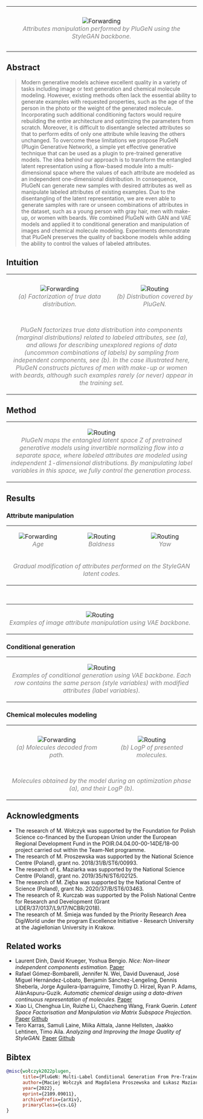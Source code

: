 
<table><tr>
<td> 
  <p align="center" style="padding: 10px">
    <img alt="Forwarding" src="assets/img/attributes_change.png">
    <br>
    <em style="color: grey">Attributes manipulation performed by PluGeN using the StyleGAN backbone.</em>
  </p> 
</td>
</tr></table>

## Abstract 

> Modern generative models achieve excellent quality in a variety of tasks including image or text generation and chemical molecule modeling. However, existing methods often lack the essential ability to generate examples with requested properties, such as the age of the person in the photo or the weight of the generated molecule. Incorporating such additional conditioning factors would require rebuilding the entire architecture and optimizing the parameters from scratch. Moreover, it is difficult to disentangle selected attributes so that to perform edits of only one attribute while leaving the others unchanged. To overcome these limitations we propose PluGeN (Plugin Generative Network), a simple yet effective generative technique that can be used as a plugin to pre-trained generative models. The idea behind our approach is to transform the entangled latent representation using a flow-based module into a multi-dimensional space where the values of each attribute are modeled as an independent one-dimensional distribution. In consequence, PluGeN can generate new samples with desired attributes as well as manipulate labeled attributes of existing examples. Due to the disentangling of the latent representation, we are even able to generate samples with rare or unseen combinations of attributes in the dataset, such as a young person with gray hair, men with make-up, or women with beards. We combined PluGeN with GAN and VAE models and applied it to conditional generation and manipulation of images and chemical molecule modeling. Experiments demonstrate that PluGeN preserves the quality of backbone models while adding the ability to control the values of labeled attributes.

## Intuition

<table>
<tr>
<td> 
  <p align="center" style="padding: 10px">
    <img alt="Forwarding" src="assets/img/PluGEN_2D_9_mod3.png">
    <br>
    <em style="color: grey">(a) Factorization of true data distribution.</em>
  </p> 
</td>
<td> 
  <p align="center">
    <img alt="Routing" src="assets/img/PluGEN_2D_8_mod3.png">
    <br>
    <em style="color: grey">(b) Distribution covered by PluGeN.</em>
  </p> 
</td>
</tr>
<tr>  
    <td colspan="2">
    <p align="center">
        <em style="color: grey">PluGeN factorizes true data distribution into components (marginal distributions) related to labeled attributes, see (a), and allows for describing unexplored regions of data (uncommon combinations of labels) by sampling from independent components, see (b). In the case illustrated here, PluGeN constructs pictures of men with make-up or women with beards, although such examples rarely (or never) appear in the training set.</em>
    </p>
    </td>
</tr>
</table>

## Method

<table><tr>
<td> 
  <p align="center">
    <img alt="Routing" src="assets/img/schemat5.png">
    <br>
    <em style="color: grey">PluGeN maps the entangled latent space Z of pretrained generative models using invertible normalizing flow into a separate space, where labeled attributes are modeled using independent 1-dimensional distributions. By manipulating label variables in this space, we fully control the generation process.</em>
  </p> 
</td>
</tr></table>

## Results

### Attribute manipulation 

<table>
<tr>
<td width="33%"> 
  <p align="center">
    <img alt="Forwarding" src="assets/img/age.gif">
    <br>
    <em style="color: grey">Age</em>
  </p> 
</td>
<td width="33%"> 
  <p align="center">
    <img alt="Routing" src="assets/img/baldness.gif">
    <br>
    <em style="color: grey">Baldness</em>
  </p> 
</td>
<td width="33%"> 
  <p align="center">
    <img alt="Routing" src="assets/img/rotate.gif">
    <br>
    <em style="color: grey">Yaw</em>
  </p> 
</td>
</tr>
<tr>  
    <td colspan="3">
    <p align="center">
        <em style="color: grey">Gradual modification of attributes performed on the StyleGAN latent codes. </em>
    </p>
    </td>
</tr>
</table>

<br>

<table><tr>
<td> 
  <p align="center">
    <img alt="Routing" src="assets/img/vae-plugen-manipulation.png">
    <br>
    <em style="color: grey"> Examples of image attribute manipulation using VAE backbone.</em>
  </p> 
</td>
</tr></table>

### Conditional generation

<table><tr>
<td> 
  <p align="center">
    <img alt="Routing" src="assets/img/generation_without_frame.png">
    <br>
    <em style="color: grey"> Examples of conditional generation using VAE backbone. Each row contains the same person (style variables) with modified attributes (label variables).</em>
  </p> 
</td>
</tr></table>

### Chemical molecules modeling

<table>
<tr>
<td> 
  <p align="center" style="padding: 10px">
    <img alt="Forwarding" src="assets/img/traverse_mols_v2.png">
    <br>
    <em style="color: grey">(a) Molecules decoded from path.</em>
  </p> 
</td>
<td> 
  <p align="center">
    <img alt="Routing" src="assets/img/traverse_logP_v2.png">
    <br>
    <em style="color: grey">(b) LogP of presented molecules.</em>
  </p> 
</td>
</tr>
<tr>  
    <td colspan="2">
    <p align="center">
        <em style="color: grey"> Molecules obtained by the model during an optimization phase (a), and their LogP (b).</em>
    </p>
    </td>
</tr>
</table>

## Acknowledgments

  * The research of M. Wołczyk was supported by the Foundation for Polish Science co-financed by the European Union under the European Regional Development Fund in the POIR.04.04.00-00-14DE/18-00 project carried out within the Team-Net programme.
  * The research of M. Proszewska was supported by the National Science Centre (Poland), grant no. 2018/31/B/ST6/00993.
  * The research of Ł. Maziarka was supported by the National Science Centre (Poland), grant no. 2019/35/N/ST6/02125. 
  * The research of M. Zięba was supported by the National Centre of Science (Poland), grant No. 2020/37/B/ST6/03463.
  * The research of R. Kurczab was supported by the Polish National Centre for Research and Development (Grant LIDER/37/0137/L9/17/NCBR/2018).
  * The research of M. Śmieja was funded by the Priority Research Area DigiWorld under the program Excellence Initiative - Research University at the Jagiellonian University in Krakow.
  
## Related works

  * Laurent Dinh, David Krueger, Yoshua Bengio. *Nice: Non-linear independent components estimation.* [Paper](https://arxiv.org/abs/1410.8516v6)
  * Rafael Gómez-Bombarelli, Jennifer N. Wei, David Duvenaud, José Miguel Hernández-Lobato, Benjamín Sánchez-Lengeling, Dennis Sheberla, Jorge Aguilera-Iparraguirre, Timothy D. Hirzel, Ryan P. Adams, AlánAspuru-Guzik. *Automatic chemical design using a data-driven continuous representation of molecules.* [Paper](https://pubs.acs.org/doi/10.1021/acscentsci.7b00572)
  * Xiao Li, Chenghua Lin, Ruizhe Li, Chaozheng Wang, Frank Guerin. *Latent Space Factorisation and Manipulation via Matrix Subspace Projection.* [Paper](https://arxiv.org/abs/1907.12385v1) [Github](https://github.com/lissomx/MSP)
  * Tero Karras, Samuli Laine, Miika Aittala, Janne Hellsten, Jaakko Lehtinen, Timo Aila. *Analyzing and Improving the Image Quality of StyleGAN.* [Paper](https://arxiv.org/abs/1912.04958) [Github](https://github.com/NVlabs/stylegan2)

## Bibtex
```bibtex
@misc{wołczyk2022plugen,
      title={PluGeN: Multi-Label Conditional Generation From Pre-Trained Models}, 
      author={Maciej Wołczyk and Magdalena Proszewska and Łukasz Maziarka and Maciej Zięba and Patryk Wielopolski and Rafał Kurczab and Marek Śmieja},
      year={2022},
      eprint={2109.09011},
      archivePrefix={arXiv},
      primaryClass={cs.LG}
}
```